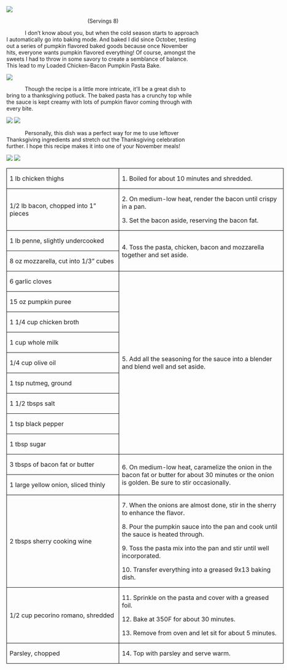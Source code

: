![](images/2016/02/20151111-DSC_4756.jpg)
<p align=center style='text-align:center'><span>(Servings 8)</span></p>

<p style='text-indent:.5in'><span>I
don’t know about you, but when the cold season starts to approach I
automatically go into baking mode. And baked I did since October, testing out a
series of pumpkin flavored baked goods because once November hits, everyone
wants pumpkin flavored everything! Of course, amongst the sweets I had to throw
in some savory to create a semblance of balance. This lead to my Loaded
Chicken-Bacon Pumpkin Pasta Bake. </span></p>

![](images/2016/02/20151111-DSC_4731.jpg)

<p style='text-indent:.5in'><span>Though
the recipe is a little more intricate, it’ll be a great dish to bring to a
thanksgiving potluck. The baked pasta has a crunchy top while the sauce is kept
creamy with lots of pumpkin flavor coming through with every bite. </span></p>

![](images/2016/02/20151111-DSC_4733.jpg)
![](images/2016/02/20151111-DSC_4737.jpg)

<p style='text-indent:.5in'><span>Personally,
this dish was a perfect way for me to use leftover Thanksgiving ingredients and
stretch out the Thanksgiving celebration further. I hope this recipe makes it
into one of your November meals!&nbsp;&nbsp; &nbsp;&nbsp;&nbsp;</span></p>

![](images/2016/02/20151111-DSC_4743.jpg)
![](images/2016/02/20151111-DSC_4749.jpg)

<table class=MsoTableGrid border=1 cellspacing=0 cellpadding=0 width=542
 style='width:541.9pt;border-collapse:collapse;border:none'>
 <tr style='height:22.6pt'>
  <td width=217 style='width:216.9pt;border:solid windowtext 1.0pt;padding:
  0in 5.4pt 0in 5.4pt;height:22.6pt'>
  <p><span>1 lb chicken thighs</span></p>
  </td>
  <td width=325 style='width:325.0pt;border:solid windowtext 1.0pt;border-left:
  none;padding:0in 5.4pt 0in 5.4pt;height:22.6pt'>
  <p><span>1. Boiled for about 10
  minutes and shredded.</span></p>
  </td>
 </tr>
 <tr style='height:22.2pt'>
  <td width=217 style='width:216.9pt;border:solid windowtext 1.0pt;border-top:
  none;padding:0in 5.4pt 0in 5.4pt;height:22.2pt'>
  <p><span>1/2 lb bacon, chopped into
  1” pieces</span></p>
  </td>
  <td width=325 style='width:325.0pt;border-top:none;border-left:none;
  border-bottom:solid windowtext 1.0pt;border-right:solid windowtext 1.0pt;
  padding:0in 5.4pt 0in 5.4pt;height:22.2pt'>
  <p><span>2. On medium-low heat,
  render the bacon until crispy in a pan.</span></p>
  <p><span>3. Set the bacon aside,
  reserving the bacon fat.</span></p>
  </td>
 </tr>
 <tr style='height:22.2pt'>
  <td width=217 style='width:216.9pt;border:solid windowtext 1.0pt;border-top:
  none;padding:0in 5.4pt 0in 5.4pt;height:22.2pt'>
  <p><span>1 lb penne, slightly
  undercooked</span></p>
  </td>
  <td width=325 rowspan=2 style='width:325.0pt;border-top:none;border-left:
  none;border-bottom:solid windowtext 1.0pt;border-right:solid windowtext 1.0pt;
  padding:0in 5.4pt 0in 5.4pt;height:22.2pt'>
  <p><span>4. Toss the pasta,
  chicken, bacon and mozzarella together and set aside.</span></p>
  </td>
 </tr>
 <tr style='height:22.2pt'>
  <td width=217 style='width:216.9pt;border:solid windowtext 1.0pt;border-top:
  none;padding:0in 5.4pt 0in 5.4pt;height:22.2pt'>
  <p><span>8 oz mozzarella, cut into
  1/3” cubes</span></p>
  </td>
 </tr>
 <tr style='height:22.2pt'>
  <td width=217 style='width:216.9pt;border:solid windowtext 1.0pt;border-top:
  none;padding:0in 5.4pt 0in 5.4pt;height:22.2pt'>
  <p><span>6 garlic cloves</span></p>
  </td>
  <td width=325 rowspan=9 style='width:325.0pt;border-top:none;border-left:
  none;border-bottom:solid windowtext 1.0pt;border-right:solid windowtext 1.0pt;
  padding:0in 5.4pt 0in 5.4pt;height:22.2pt'>
  <p><span>5. Add all the seasoning
  for the sauce into a blender and blend well and set aside.</span></p>
  </td>
 </tr>
 <tr style='height:22.2pt'>
  <td width=217 style='width:216.9pt;border:solid windowtext 1.0pt;border-top:
  none;padding:0in 5.4pt 0in 5.4pt;height:22.2pt'>
  <p><span>15 oz pumpkin puree</span></p>
  </td>
 </tr>
 <tr style='height:22.2pt'>
  <td width=217 style='width:216.9pt;border:solid windowtext 1.0pt;border-top:
  none;padding:0in 5.4pt 0in 5.4pt;height:22.2pt'>
  <p><span>1 1/4 cup chicken broth</span></p>
  </td>
 </tr>
 <tr style='height:22.2pt'>
  <td width=217 style='width:216.9pt;border:solid windowtext 1.0pt;border-top:
  none;padding:0in 5.4pt 0in 5.4pt;height:22.2pt'>
  <p><span>1 cup whole milk</span></p>
  </td>
 </tr>
 <tr style='height:22.2pt'>
  <td width=217 style='width:216.9pt;border:solid windowtext 1.0pt;border-top:
  none;padding:0in 5.4pt 0in 5.4pt;height:22.2pt'>
  <p><span>1/4 cup olive oil</span></p>
  </td>
 </tr>
 <tr style='height:22.2pt'>
  <td width=217 style='width:216.9pt;border:solid windowtext 1.0pt;border-top:
  none;padding:0in 5.4pt 0in 5.4pt;height:22.2pt'>
  <p><span>1 tsp nutmeg, ground</span></p>
  </td>
 </tr>
 <tr style='height:22.2pt'>
  <td width=217 style='width:216.9pt;border:solid windowtext 1.0pt;border-top:
  none;padding:0in 5.4pt 0in 5.4pt;height:22.2pt'>
  <p><span>1 1/2 tbsps salt</span></p>
  </td>
 </tr>
 <tr style='height:22.2pt'>
  <td width=217 style='width:216.9pt;border:solid windowtext 1.0pt;border-top:
  none;padding:0in 5.4pt 0in 5.4pt;height:22.2pt'>
  <p><span>1 tsp black pepper</span></p>
  </td>
 </tr>
 <tr style='height:22.2pt'>
  <td width=217 style='width:216.9pt;border:solid windowtext 1.0pt;border-top:
  none;padding:0in 5.4pt 0in 5.4pt;height:22.2pt'>
  <p><span>1 tbsp sugar</span></p>
  </td>
 </tr>
 <tr style='height:22.2pt'>
  <td width=217 style='width:216.9pt;border:solid windowtext 1.0pt;border-top:
  none;padding:0in 5.4pt 0in 5.4pt;height:22.2pt'>
  <p><span>3 tbsps of bacon fat or
  butter</span></p>
  </td>
  <td width=325 rowspan=2 style='width:325.0pt;border-top:none;border-left:
  none;border-bottom:solid windowtext 1.0pt;border-right:solid windowtext 1.0pt;
  padding:0in 5.4pt 0in 5.4pt;height:22.2pt'>
  <p><span>6. On medium-low heat,
  caramelize the onion in the bacon fat or butter for about 30 minutes or the
  onion is golden. Be sure to stir occasionally.</span></p>
  </td>
 </tr>
 <tr style='height:22.2pt'>
  <td width=217 style='width:216.9pt;border:solid windowtext 1.0pt;border-top:
  none;padding:0in 5.4pt 0in 5.4pt;height:22.2pt'>
  <p><span>1 large yellow onion,
  sliced thinly</span></p>
  </td>
 </tr>
 <tr style='height:22.2pt'>
  <td width=217 style='width:216.9pt;border:solid windowtext 1.0pt;border-top:
  none;padding:0in 5.4pt 0in 5.4pt;height:22.2pt'>
  <p><span>2 tbsps sherry cooking
  wine</span></p>
  </td>
  <td width=325 style='width:325.0pt;border-top:none;border-left:none;
  border-bottom:solid windowtext 1.0pt;border-right:solid windowtext 1.0pt;
  padding:0in 5.4pt 0in 5.4pt;height:22.2pt'>
  <p><span>7. When the onions are
  almost done, stir in the sherry to enhance the flavor.</span></p>
  <p><span>8. Pour the pumpkin sauce
  into the pan and cook until the sauce is heated through.</span></p>
  <p><span>9. Toss the pasta mix into
  the pan and stir until well incorporated.</span></p>
  <p><span>10. Transfer everything
  into a greased 9x13 baking dish.</span></p>
  </td>
 </tr>
 <tr style='height:22.2pt'>
  <td width=217 style='width:216.9pt;border:solid windowtext 1.0pt;border-top:
  none;padding:0in 5.4pt 0in 5.4pt;height:22.2pt'>
  <p><span>1/2 cup pecorino romano,
  shredded</span></p>
  </td>
  <td width=325 style='width:325.0pt;border-top:none;border-left:none;
  border-bottom:solid windowtext 1.0pt;border-right:solid windowtext 1.0pt;
  padding:0in 5.4pt 0in 5.4pt;height:22.2pt'>
  <p><span>11. Sprinkle on the pasta
  and cover with a greased foil.</span></p>
  <p><span>12. Bake at 350F for about
  30 minutes.</span></p>
  <p><span>13. Remove from oven and
  let sit for about 5 minutes.</span></p>
  </td>
 </tr>
 <tr style='height:22.2pt'>
  <td width=217 style='width:216.9pt;border:solid windowtext 1.0pt;border-top:
  none;padding:0in 5.4pt 0in 5.4pt;height:22.2pt'>
  <p><span>Parsley, chopped</span></p>
  </td>
  <td width=325 style='width:325.0pt;border-top:none;border-left:none;
  border-bottom:solid windowtext 1.0pt;border-right:solid windowtext 1.0pt;
  padding:0in 5.4pt 0in 5.4pt;height:22.2pt'>
  <p><span>14. Top with parsley and
  serve warm. </span></p>
  </td>
 </tr>
</table>